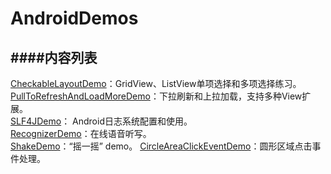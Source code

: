 # AndroidDemos

####内容列表
--------------------------

[CheckableLayoutDemo](https://github.com/VernonLee/AndroidDemos/tree/master/CheckableLayoutDemo)：GridView、ListView单项选择和多项选择练习。  
[PullToRefreshAndLoadMoreDemo](https://github.com/VernonLee/AndroidDemos/tree/master/PullToRefreshAndLoadMoreDemo)：下拉刷新和上拉加载，支持多种View扩展。  
[SLF4JDemo](https://github.com/VernonLee/AndroidDemos/tree/master/SLF4JDemo)： Android日志系统配置和使用。  
[RecognizerDemo](https://github.com/VernonLee/AndroidDemos/tree/master/RecognizerDemo)：在线语音听写。  
[ShakeDemo](https://github.com/VernonLee/AndroidDemos/tree/master/ShakeDemo)：“摇一摇” demo。 
[CircleAreaClickEventDemo](https://github.com/VernonLee/AndroidDemos/tree/master/CircleAreaClickEventDemo)：圆形区域点击事件处理。  
